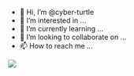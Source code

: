 - 👋 Hi, I’m @cyber-turtle
- 👀 I’m interested in ...
- 🌱 I’m currently learning ...
- 💞️ I’m looking to collaborate on ...
- 📫 How to reach me ...
<img src="https://i.kym-cdn.com/photos/images/original/002/012/477/bd9">

<!---
cyber-turtle/cyber-turtle is a ✨ special ✨ repository because its `README.md` (this file) appears on your GitHub profile.
You can click the Preview link to take a look at your changes.
--->
